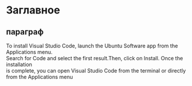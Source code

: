 #	Заглавное
##	параграф
To install Visual Studio Code, launch the Ubuntu Software app from the Applications menu.<br>
Search for Code and select the first result.Then, click on Install. Once the installation<br>
is complete, you can open Visual Studio Code from the terminal or directly from the Applications menu<br>
